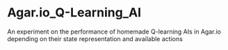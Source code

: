 # Agar.io_Q-Learning_AI
An experiment on the performance of homemade Q-learning AIs in Agar.io depending on their state representation and available actions
